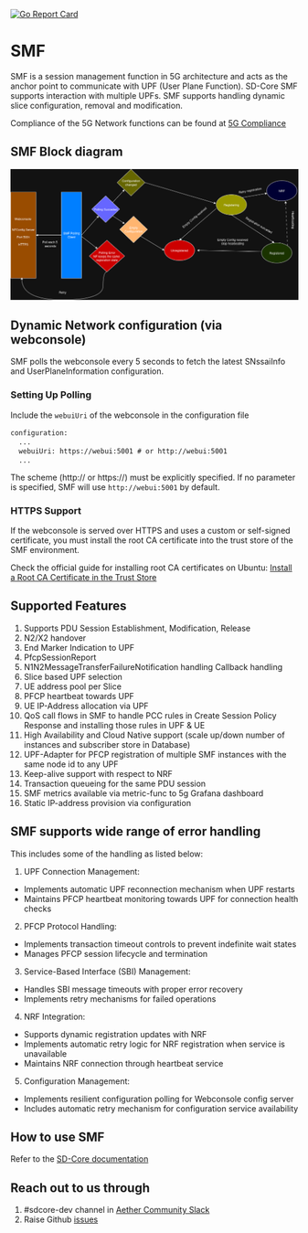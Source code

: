 <!--
SPDX-FileCopyrightText: 2025 Canonical Ltd
SPDX-FileCopyrightText: 2022-present Intel Corporation
SPDX-FileCopyrightText: 2021 Open Networking Foundation <info@opennetworking.org>
Copyright 2019 free5GC.org

SPDX-License-Identifier: Apache-2.0
-->
[![Go Report Card](https://goreportcard.com/badge/github.com/omec-project/smf)](https://goreportcard.com/report/github.com/omec-project/smf)

# SMF

SMF is a session management function in 5G architecture and acts as the anchor
point to communicate with UPF (User Plane Function). SD-Core SMF supports
interaction with multiple UPFs. SMF supports handling dynamic slice
configuration, removal and modification.

Compliance of the 5G Network functions can be found at [5G Compliance](https://docs.sd-core.opennetworking.org/main/overview/3gpp-compliance-5g.html)

## SMF Block diagram

![SMF Architecture](/docs/images/README-SMF.png)

## Dynamic Network configuration (via webconsole)

SMF polls the webconsole every 5 seconds to fetch the latest SNssaiInfo and UserPlaneInformation configuration.

### Setting Up Polling

Include the `webuiUri` of the webconsole in the configuration file
```
configuration:
  ...
  webuiUri: https://webui:5001 # or http://webui:5001
  ...
```
The scheme (http:// or https://) must be explicitly specified. If no parameter is specified,
SMF will use `http://webui:5001` by default.

### HTTPS Support

If the webconsole is served over HTTPS and uses a custom or self-signed certificate,
you must install the root CA certificate into the trust store of the SMF environment.

Check the official guide for installing root CA certificates on Ubuntu:
[Install a Root CA Certificate in the Trust Store](https://documentation.ubuntu.com/server/how-to/security/install-a-root-ca-certificate-in-the-trust-store/index.html)

## Supported Features
1. Supports PDU Session Establishment, Modification, Release
2. N2/X2 handover
3. End Marker Indication to UPF
4. PfcpSessionReport
5. N1N2MessageTransferFailureNotification handling Callback handling
6. Slice based UPF selection
7. UE address pool per Slice
8. PFCP heartbeat towards UPF
9. UE IP-Address allocation via UPF
10. QoS call flows in SMF to handle PCC rules in Create Session Policy Response and installing those rules in UPF & UE
11. High Availability and Cloud Native support (scale up/down number of instances and subscriber store in Database)
12. UPF-Adapter for PFCP registration of multiple SMF instances with the same node id to any UPF
13. Keep-alive support with respect to NRF
14. Transaction queueing for the same PDU session
15. SMF metrics available via metric-func to 5g Grafana dashboard
16. Static IP-address provision via configuration

## SMF supports wide range of error handling

This includes some of the handling as listed below:
1. UPF Connection Management:
- Implements automatic UPF reconnection mechanism when UPF restarts
- Maintains PFCP heartbeat monitoring towards UPF for connection health checks
2. PFCP Protocol Handling:
- Implements transaction timeout controls to prevent indefinite wait states
- Manages PFCP session lifecycle and termination
3. Service-Based Interface (SBI) Management:
- Handles SBI message timeouts with proper error recovery
- Implements retry mechanisms for failed operations
4. NRF Integration:
- Supports dynamic registration updates with NRF
- Implements automatic retry logic for NRF registration when service is unavailable
- Maintains NRF connection through heartbeat service
5. Configuration Management:
- Implements resilient configuration polling for Webconsole config server
- Includes automatic retry mechanism for configuration service availability

## How to use SMF

Refer to the [SD-Core documentation](https://docs.sd-core.opennetworking.org/main/index.html)

## Reach out to us through

1. #sdcore-dev channel in [Aether Community Slack](https://aether5g-project.slack.com)
2. Raise Github [issues](https://github.com/omec-project/smf/issues/new)

